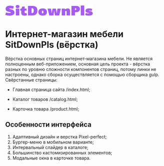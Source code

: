![alt text](https://github.com/EkaterinaPodneva/internet-sofa-market/blob/main/src/img/logo-text.svg)
# Интернет-магазин мебели SitDownPls (вёрстка)
Вёрстка основных страниц интернет-магазина мебели. Не является полноценным веб-приложением, основная цель проекта - вёрстка разных по уровню сложности компонентов страниц, потому линки не настроены, однако сборка осуществляется с помощью сборщика gulp. Свёрстанные страницы:
- Главная страница сайта /index.html;
* Каталог товаров /catalog.html;
+ Карточка товара /product.html;
## Особенности интерфейса
1. Адаптивный дизайн и верстка Pixel-perfect;
1. Бургер-меню в мобильном варианте;
1. Интервальный слайдер в каталоге;
2. Большинство кастомизированных элементов;
3. Модальные окна в карточке товара.
